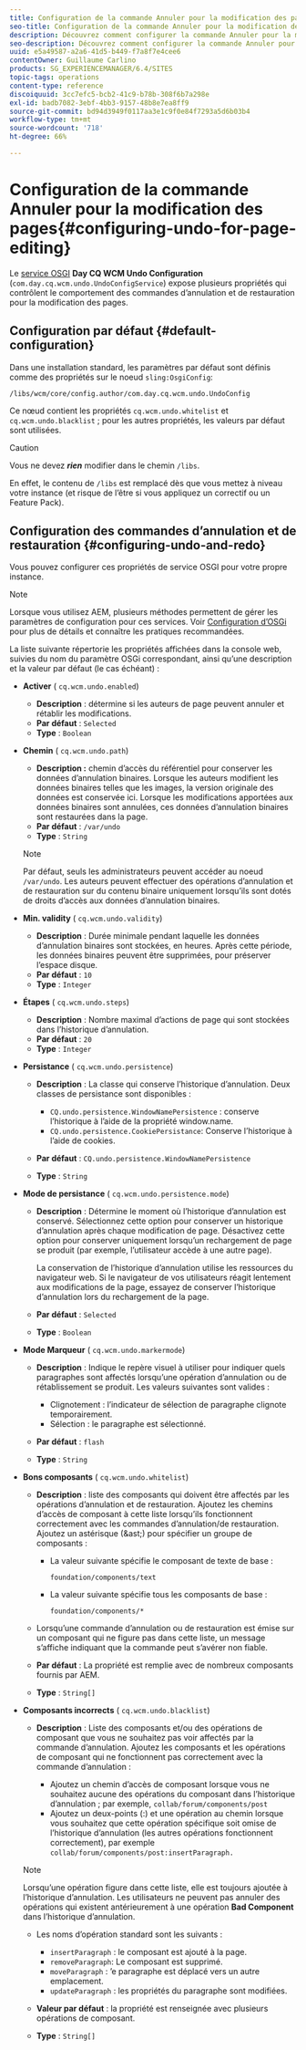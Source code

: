 ```yaml
---
title: Configuration de la commande Annuler pour la modification des pages
seo-title: Configuration de la commande Annuler pour la modification des pages
description: Découvrez comment configurer la commande Annuler pour la modification des pages dans AEM.
seo-description: Découvrez comment configurer la commande Annuler pour la modification des pages dans AEM.
uuid: e5a49587-a2a6-41d5-b449-f7a8f7e4cee6
contentOwner: Guillaume Carlino
products: SG_EXPERIENCEMANAGER/6.4/SITES
topic-tags: operations
content-type: reference
discoiquuid: 3cc7efc5-bcb2-41c9-b78b-308f6b7a298e
exl-id: badb7082-3ebf-4bb3-9157-48b8e7ea8ff9
source-git-commit: bd94d3949f0117aa3e1c9f0e84f7293a5d6b03b4
workflow-type: tm+mt
source-wordcount: '718'
ht-degree: 66%

---
```


# Configuration de la commande Annuler pour la modification des pages{#configuring-undo-for-page-editing}

Le [service OSGI](/help/sites-deploying/configuring-osgi.md) **Day CQ WCM Undo Configuration** (`com.day.cq.wcm.undo.UndoConfigService`) expose plusieurs propriétés qui contrôlent le comportement des commandes d’annulation et de restauration pour la modification des pages.

## Configuration par défaut {#default-configuration}

Dans une installation standard, les paramètres par défaut sont définis comme des propriétés sur le noeud `sling:OsgiConfig`:

`/libs/wcm/core/config.author/com.day.cq.wcm.undo.UndoConfig`

Ce nœud contient les propriétés `cq.wcm.undo.whitelist` et `cq.wcm.undo.blacklist` ; pour les autres propriétés, les valeurs par défaut sont utilisées.

>[!CAUTION]
>
>Vous ne devez ***rien*** modifier dans le chemin `/libs`.
>
>En effet, le contenu de `/libs` est remplacé dès que vous mettez à niveau votre instance (et risque de l’être si vous appliquez un correctif ou un Feature Pack).

## Configuration des commandes d’annulation et de restauration {#configuring-undo-and-redo}

Vous pouvez configurer ces propriétés de service OSGI pour votre propre instance.

>[!NOTE]
>
>Lorsque vous utilisez AEM, plusieurs méthodes permettent de gérer les paramètres de configuration pour ces services. Voir [Configuration d’OSGi](/help/sites-deploying/configuring-osgi.md) pour plus de détails et connaître les pratiques recommandées.

La liste suivante répertorie les propriétés affichées dans la console web, suivies du nom du paramètre OSGi correspondant, ainsi qu’une description et la valeur par défaut (le cas échéant) :

* **Activer**
( 
`cq.wcm.undo.enabled`)

   * **Description** : détermine si les auteurs de page peuvent annuler et rétablir les modifications.
   * **Par défaut** :  `Selected`
   * **Type** : `Boolean`

* **Chemin**
( 
`cq.wcm.undo.path`)

   * **Description :** chemin d’accès du référentiel pour conserver les données d’annulation binaires. Lorsque les auteurs modifient les données binaires telles que les images, la version originale des données est conservée ici. Lorsque les modifications apportées aux données binaires sont annulées, ces données d’annulation binaires sont restaurées dans la page.
   * **Par défaut** :  `/var/undo`
   * **Type** : `String`

   >[!NOTE]
   >
   >Par défaut, seuls les administrateurs peuvent accéder au noeud `/var/undo`. Les auteurs peuvent effectuer des opérations d’annulation et de restauration sur du contenu binaire uniquement lorsqu’ils sont dotés de droits d’accès aux données d’annulation binaires.

* **Min. validity**
( 
`cq.wcm.undo.validity`)

   * **Description** : Durée minimale pendant laquelle les données d’annulation binaires sont stockées, en heures. Après cette période, les données binaires peuvent être supprimées, pour préserver l’espace disque.
   * **Par défaut** :  `10`
   * **Type** : `Integer`

* **Étapes**
( 
`cq.wcm.undo.steps`)

   * **Description** : Nombre maximal d’actions de page qui sont stockées dans l’historique d’annulation.
   * **Par défaut** :  `20`
   * **Type** : `Integer`

* **Persistance**
( 
`cq.wcm.undo.persistence`)

   * **Description** : La classe qui conserve l’historique d’annulation. Deux classes de persistance sont disponibles :

      * `CQ.undo.persistence.WindowNamePersistence` : conserve l’historique à l’aide de la propriété window.name.
      * `CQ.undo.persistence.CookiePersistance`: Conserve l’historique à l’aide de cookies.
   * **Par défaut** :  `CQ.undo.persistence.WindowNamePersistence`
   * **Type** : `String`


* **Mode de persistance**
( 
`cq.wcm.undo.persistence.mode`)

   * **Description** : Détermine le moment où l’historique d’annulation est conservé. Sélectionnez cette option pour conserver un historique d’annulation après chaque modification de page. Désactivez cette option pour conserver uniquement lorsqu’un rechargement de page se produit (par exemple, l’utilisateur accède à une autre page).

        La conservation de l’historique d’annulation utilise les ressources du navigateur web. Si le navigateur de vos utilisateurs réagit lentement aux modifications de la page, essayez de conserver l’historique d’annulation lors du rechargement de la page.

   * **Par défaut** :  `Selected`
   * **Type** : `Boolean`

* **Mode Marqueur**
( 
`cq.wcm.undo.markermode`)

   * **Description** : Indique le repère visuel à utiliser pour indiquer quels paragraphes sont affectés lorsqu’une opération d’annulation ou de rétablissement se produit. Les valeurs suivantes sont valides :

      * Clignotement : l’indicateur de sélection de paragraphe clignote temporairement.
      * Sélection : le paragraphe est sélectionné.
   * **Par défaut** :  `flash`
   * **Type** : `String`


* **Bons composants**
( 
`cq.wcm.undo.whitelist`)

   * **Description** : liste des composants qui doivent être affectés par les opérations d’annulation et de restauration. Ajoutez les chemins d’accès de composant à cette liste lorsqu’ils fonctionnent correctement avec les commandes d’annulation/de restauration. Ajoutez un astérisque (&amp;ast;) pour spécifier un groupe de composants :

      * La valeur suivante spécifie le composant de texte de base :

         `foundation/components/text`

      * La valeur suivante spécifie tous les composants de base :

         `foundation/components/*`
   * Lorsqu’une commande d’annulation ou de restauration est émise sur un composant qui ne figure pas dans cette liste, un message s’affiche indiquant que la commande peut s’avérer non fiable.

   * **Par défaut** : La propriété est remplie avec de nombreux composants fournis par AEM.
   * **Type** : `String[]`


* **Composants incorrects**
( 
`cq.wcm.undo.blacklist`)

   * **Description** : Liste des composants et/ou des opérations de composant que vous ne souhaitez pas voir affectés par la commande d’annulation. Ajoutez les composants et les opérations de composant qui ne fonctionnent pas correctement avec la commande d’annulation :

      * Ajoutez un chemin d’accès de composant lorsque vous ne souhaitez aucune des opérations du composant dans l’historique d’annulation ; par exemple, `collab/forum/components/post`
      * Ajoutez un deux-points (:) et une opération au chemin lorsque vous souhaitez que cette opération spécifique soit omise de l’historique d’annulation (les autres opérations fonctionnent correctement), par exemple `collab/forum/components/post:insertParagraph.`

   >[!NOTE]
   >
   >Lorsqu’une opération figure dans cette liste, elle est toujours ajoutée à l’historique d’annulation. Les utilisateurs ne peuvent pas annuler des opérations qui existent antérieurement à une opération **Bad Component** dans l’historique d’annulation.

   * Les noms d’opération standard sont les suivants :

      * `insertParagraph` : le composant est ajouté à la page.
      * `removeParagraph`: Le composant est supprimé.
      * `moveParagraph` : ’e paragraphe est déplacé vers un autre emplacement.
      * `updateParagraph` : les propriétés du paragraphe sont modifiées.
   * **Valeur par défaut** : la propriété est renseignée avec plusieurs opérations de composant.
   * **Type** : `String[]`
